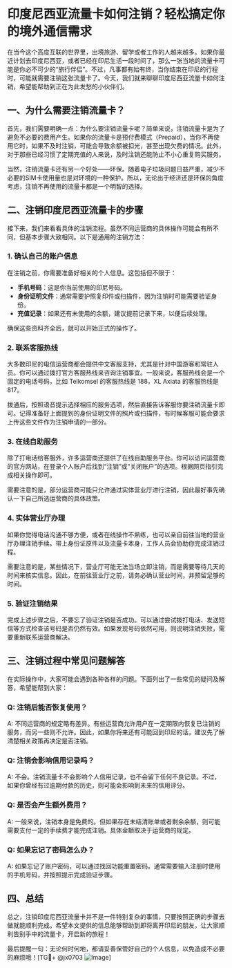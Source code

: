 # 印度尼西亚流量卡如何注销？轻松搞定你的境外通信需求

在当今这个高度互联的世界里，出境旅游、留学或者工作的人越来越多。如果你最近计划去印度尼西亚，或者已经在印尼生活一段时间了，那么一张当地的流量卡可能是你必不可少的“旅行伴侣”。不过，凡事都有始有终，当你结束在印尼的行程时，可能就需要注销这张流量卡了。今天，我们就来聊聊印度尼西亚流量卡如何注销，希望能帮助到正在为此发愁的小伙伴们。

## 一、为什么需要注销流量卡？

首先，我们需要明确一点：为什么要注销流量卡呢？简单来说，注销流量卡是为了避免不必要的费用产生。如果你的流量卡是预付费模式（Prepaid），当你不再使用它时，如果不及时注销，可能会导致余额被扣光，甚至出现欠费的情况。此外，对于那些已经习惯了定期充值的人来说，及时注销还能防止不小心重复购买服务。

当然，注销流量卡还有另一个好处——环保。随着电子垃圾问题日益严重，减少不必要的SIM卡使用量也是对环境的一种保护。所以，无论出于经济还是环保的角度考虑，注销不再使用的流量卡都是一个明智的选择。

## 二、注销印度尼西亚流量卡的步骤

接下来，我们来看看具体的注销流程。虽然不同运营商的具体操作可能会有所不同，但基本步骤大致相同。以下是通用的注销方法：

### 1. 确认自己的账户信息

在注销之前，你需要准备好相关的个人信息。这包括但不限于：

- **手机号码**：这是你当前使用的印尼号码。
- **身份证明文件**：通常需要护照复印件或扫描件，因为注销时可能需要验证身份。
- **充值记录**：如果还有未使用的余额，建议提前记录下来，以便后续处理。

确保这些资料齐全后，就可以开始正式的操作了。

### 2. 联系客服热线

大多数印尼的电信运营商都会提供中文客服支持，尤其是针对中国游客和常驻人员。你可以通过拨打官方客服热线来咨询注销事宜。一般来说，客服热线会是一个固定的电话号码，比如 Telkomsel 的客服热线是 188，XL Axiata 的客服热线是 817。

拨通后，按照语音提示选择相应的服务选项，然后直接告诉客服你要注销流量卡即可。记得准备好上面提到的身份证明文件的照片或扫描件，有时候客服可能会要求上传这些文件作为注销申请的一部分。

### 3. 在线自助服务

除了打电话给客服外，许多运营商还提供了在线自助服务平台。你可以访问运营商的官方网站，在登录个人账户后找到“注销”或“关闭账户”的选项。根据网页指引完成相关操作即可。

需要注意的是，部分运营商可能只允许通过实体营业厅进行注销，因此最好事先确认一下自己所选运营商的具体政策。

### 4. 实体营业厅办理

如果你觉得电话沟通不够方便，或者在线操作不熟练，也可以亲自前往当地的营业厅办理注销手续。带上身份证原件以及流量卡本身，工作人员会协助你完成注销过程。

需要注意的是，某些情况下，营业厅可能无法当场立即注销，而是需要等待几天的时间来核实信息。因此，在前往营业厅之前，请务必确认营业时间，并预留足够的时间。

### 5. 验证注销结果

完成上述步骤之后，不要忘了验证注销是否成功。可以通过尝试拨打电话、发送短信等方式检查该号码是否仍然有效。如果发现号码依然可用，则说明注销失败，需要重新联系运营商解决。

## 三、注销过程中常见问题解答

在实际操作中，大家可能会遇到各种各样的问题。下面列出了一些常见的疑问及解答，希望能帮到大家：

### Q: 注销后能否恢复使用？

A: 不同运营商的规定略有差异。有些运营商允许用户在一定期限内恢复已注销的服务，而另一些则不允许。因此，如果你将来还有可能回到印尼的话，建议先了解清楚相关政策再决定是否注销。

### Q: 注销会影响信用记录吗？

A: 不会。注销流量卡不会影响个人信用记录，也不会留下任何不良记录。不过，如果你曾经有过逾期付款的历史，则可能会影响到未来的信用评分。

### Q: 是否会产生额外费用？

A: 一般来说，注销本身是免费的。但如果存在未结清账单或者剩余余额，则可能需要支付一定的手续费才能完成注销。具体金额取决于运营商的规定。

### Q: 如果忘记了密码怎么办？

A: 如果忘记了账户密码，可以通过找回功能重置密码。通常需要输入注册时使用的手机号码，并按照提示完成验证步骤。

## 四、总结

总之，注销印度尼西亚流量卡并不是一件特别复杂的事情，只要按照正确的步骤去做就能顺利完成。希望本文提供的信息能够帮助到即将离开印尼的朋友，让大家顺利告别手中的流量卡，开启新的旅程！

最后提醒一句：无论何时何地，都请妥善保管好自己的个人信息，以免造成不必要的麻烦哦！[TG💪+ @jx0703 ![Image](https://github.com/user-attachments/assets/dbca1d08-cadb-493c-b0ec-ad6f7a83f270)]